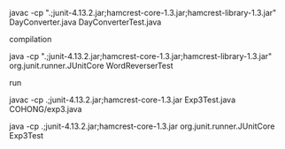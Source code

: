 javac -cp ".;junit-4.13.2.jar;hamcrest-core-1.3.jar;hamcrest-library-1.3.jar" DayConverter.java DayConverterTest.java


compilation

java -cp ".;junit-4.13.2.jar;hamcrest-core-1.3.jar;hamcrest-library-1.3.jar" org.junit.runner.JUnitCore WordReverserTest


run

javac -cp .;junit-4.13.2.jar;hamcrest-core-1.3.jar Exp3Test.java COHONG/exp3.java

java -cp .;junit-4.13.2.jar;hamcrest-core-1.3.jar org.junit.runner.JUnitCore Exp3Test
